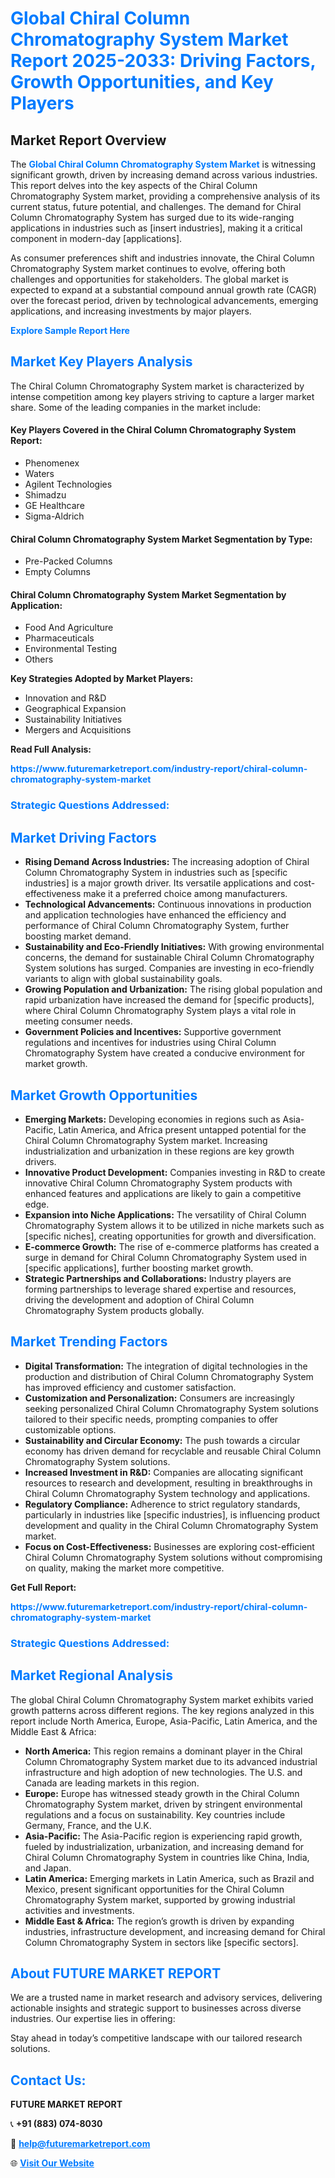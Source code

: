 <h1 style="color: #007BFF;">Global Chiral Column Chromatography System Market Report 2025-2033: Driving Factors, Growth Opportunities, and Key Players</h1>

<section id="overview">
<h2>Market Report Overview</h2>
<p>The <a href="https://www.futuremarketreport.com/industry-report/chiral-column-chromatography-system-market" style="color: #007BFF; text-decoration: none;"><strong>Global Chiral Column Chromatography System Market</strong></a> is witnessing significant growth, driven by increasing demand across various industries. This report delves into the key aspects of the Chiral Column Chromatography System market, providing a comprehensive analysis of its current status, future potential, and challenges. The demand for Chiral Column Chromatography System has surged due to its wide-ranging applications in industries such as [insert industries], making it a critical component in modern-day [applications].</p>
<p>As consumer preferences shift and industries innovate, the Chiral Column Chromatography System market continues to evolve, offering both challenges and opportunities for stakeholders. The global market is expected to expand at a substantial compound annual growth rate (CAGR) over the forecast period, driven by technological advancements, emerging applications, and increasing investments by major players.</p>
</section>

<section id="overview">
<p><a href="https://www.futuremarketreport.com/request-sample/reportId=34167" style="color: #007BFF; text-decoration: none;"><strong>Explore Sample Report Here</strong></a></p>
</section>

<section id="key-players">
<h2 style="color: #007BFF;">Market Key Players Analysis</h2>
<p>The Chiral Column Chromatography System market is characterized by intense competition among key players striving to capture a larger market share. Some of the leading companies in the market include:</p>
<h4>Key Players Covered in the Chiral Column Chromatography System Report:</h4>
<ul><li>Phenomenex</li><li>Waters</li><li>Agilent Technologies</li><li>Shimadzu</li><li>GE Healthcare</li><li>Sigma-Aldrich</li></ul>
<h4>Chiral Column Chromatography System Market Segmentation by Type:</h4>
<ul><li>Pre-Packed Columns</li><li>Empty Columns</li></ul>

<h4>Chiral Column Chromatography System Market Segmentation by Application:</h4>
<ul><li>Food And Agriculture</li><li>Pharmaceuticals</li><li>Environmental Testing</li><li>Others</li></ul>
<p><strong>Key Strategies Adopted by Market Players:</strong></p>
<ul>
<li>Innovation and R&D</li>
<li>Geographical Expansion</li>
<li>Sustainability Initiatives</li>
<li>Mergers and Acquisitions</li>
</ul>
</section>

<section>
<p><strong>Read Full Analysis: </strong></p><a href="https://www.futuremarketreport.com/industry-report/chiral-column-chromatography-system-market" style="color: #007BFF; text-decoration: none;"><strong>https://www.futuremarketreport.com/industry-report/chiral-column-chromatography-system-market</strong></a>
<h3 style="color: #007BFF;">Strategic Questions Addressed:</h3>
</section>

<section id="driving-factors">
<h2 style="color: #007BFF;">Market Driving Factors</h2>
<ul>
<li><strong>Rising Demand Across Industries:</strong> The increasing adoption of Chiral Column Chromatography System in industries such as [specific industries] is a major growth driver. Its versatile applications and cost-effectiveness make it a preferred choice among manufacturers.</li>
<li><strong>Technological Advancements:</strong> Continuous innovations in production and application technologies have enhanced the efficiency and performance of Chiral Column Chromatography System, further boosting market demand.</li>
<li><strong>Sustainability and Eco-Friendly Initiatives:</strong> With growing environmental concerns, the demand for sustainable Chiral Column Chromatography System solutions has surged. Companies are investing in eco-friendly variants to align with global sustainability goals.</li>
<li><strong>Growing Population and Urbanization:</strong> The rising global population and rapid urbanization have increased the demand for [specific products], where Chiral Column Chromatography System plays a vital role in meeting consumer needs.</li>
<li><strong>Government Policies and Incentives:</strong> Supportive government regulations and incentives for industries using Chiral Column Chromatography System have created a conducive environment for market growth.</li>
</ul>
</section>

<section id="growth-opportunities">
<h2 style="color: #007BFF;">Market Growth Opportunities</h2>
<ul>
<li><strong>Emerging Markets:</strong> Developing economies in regions such as Asia-Pacific, Latin America, and Africa present untapped potential for the Chiral Column Chromatography System market. Increasing industrialization and urbanization in these regions are key growth drivers.</li>
<li><strong>Innovative Product Development:</strong> Companies investing in R&D to create innovative Chiral Column Chromatography System products with enhanced features and applications are likely to gain a competitive edge.</li>
<li><strong>Expansion into Niche Applications:</strong> The versatility of Chiral Column Chromatography System allows it to be utilized in niche markets such as [specific niches], creating opportunities for growth and diversification.</li>
<li><strong>E-commerce Growth:</strong> The rise of e-commerce platforms has created a surge in demand for Chiral Column Chromatography System used in [specific applications], further boosting market growth.</li>
<li><strong>Strategic Partnerships and Collaborations:</strong> Industry players are forming partnerships to leverage shared expertise and resources, driving the development and adoption of Chiral Column Chromatography System products globally.</li>
</ul>
</section>

<section id="trending-factors">
<h2 style="color: #007BFF;">Market Trending Factors</h2>
<ul>
<li><strong>Digital Transformation:</strong> The integration of digital technologies in the production and distribution of Chiral Column Chromatography System has improved efficiency and customer satisfaction.</li>
<li><strong>Customization and Personalization:</strong> Consumers are increasingly seeking personalized Chiral Column Chromatography System solutions tailored to their specific needs, prompting companies to offer customizable options.</li>
<li><strong>Sustainability and Circular Economy:</strong> The push towards a circular economy has driven demand for recyclable and reusable Chiral Column Chromatography System solutions.</li>
<li><strong>Increased Investment in R&D:</strong> Companies are allocating significant resources to research and development, resulting in breakthroughs in Chiral Column Chromatography System technology and applications.</li>
<li><strong>Regulatory Compliance:</strong> Adherence to strict regulatory standards, particularly in industries like [specific industries], is influencing product development and quality in the Chiral Column Chromatography System market.</li>
<li><strong>Focus on Cost-Effectiveness:</strong> Businesses are exploring cost-efficient Chiral Column Chromatography System solutions without compromising on quality, making the market more competitive.</li>
</ul>
</section>

<section>
<p><strong>Get Full Report: </strong></p><a href="https://www.futuremarketreport.com/industry-report/chiral-column-chromatography-system-market" style="color: #007BFF; text-decoration: none;"><strong>https://www.futuremarketreport.com/industry-report/chiral-column-chromatography-system-market</strong></a>
<h3 style="color: #007BFF;">Strategic Questions Addressed:</h3>
</section>


<section id="regional-analysis">
<h2 style="color: #007BFF;">Market Regional Analysis</h2>
<p>The global Chiral Column Chromatography System market exhibits varied growth patterns across different regions. The key regions analyzed in this report include North America, Europe, Asia-Pacific, Latin America, and the Middle East & Africa:</p>
<ul>
<li><strong>North America:</strong> This region remains a dominant player in the Chiral Column Chromatography System market due to its advanced industrial infrastructure and high adoption of new technologies. The U.S. and Canada are leading markets in this region.</li>
<li><strong>Europe:</strong> Europe has witnessed steady growth in the Chiral Column Chromatography System market, driven by stringent environmental regulations and a focus on sustainability. Key countries include Germany, France, and the U.K.</li>
<li><strong>Asia-Pacific:</strong> The Asia-Pacific region is experiencing rapid growth, fueled by industrialization, urbanization, and increasing demand for Chiral Column Chromatography System in countries like China, India, and Japan.</li>
<li><strong>Latin America:</strong> Emerging markets in Latin America, such as Brazil and Mexico, present significant opportunities for the Chiral Column Chromatography System market, supported by growing industrial activities and investments.</li>
<li><strong>Middle East & Africa:</strong> The region’s growth is driven by expanding industries, infrastructure development, and increasing demand for Chiral Column Chromatography System in sectors like [specific sectors].</li>
</ul>
</section>

<footer>
<h2 style="color: #007BFF;">About FUTURE MARKET REPORT</h2>
<p>We are a trusted name in market research and advisory services, delivering actionable insights and strategic support to businesses across diverse industries. Our expertise lies in offering:</p>

<p>Stay ahead in today’s competitive landscape with our tailored research solutions.</p>

<h2 style="color: #007BFF;">Contact Us:</h2>
<p><strong>FUTURE MARKET REPORT</strong></p>
<p>📞 <strong>+91 (883) 074-8030</strong></p>
<p>📧 <strong><a href="mailto:help@futuremarketreport.com" style="color: #007BFF;">help@futuremarketreport.com</a></strong></p>
<p>🌐 <strong><a href="https://www.futuremarketreport.com/" style="color: #007BFF;">Visit Our Website</a></strong></p>
</footer>